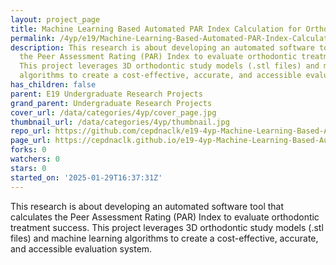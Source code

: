 ```yaml
---
layout: project_page
title: Machine Learning Based Automated PAR Index Calculation for Orthodontic Treatment
permalink: /4yp/e19/Machine-Learning-Based-Automated-PAR-Index-Calculation-for-Orthodontic-Treatment/
description: This research is about developing an automated software tool that calculates
  the Peer Assessment Rating (PAR) Index to evaluate orthodontic treatment success.
  This project leverages 3D orthodontic study models (.stl files) and machine learning
  algorithms to create a cost-effective, accurate, and accessible evaluation system.
has_children: false
parent: E19 Undergraduate Research Projects
grand_parent: Undergraduate Research Projects
cover_url: /data/categories/4yp/cover_page.jpg
thumbnail_url: /data/categories/4yp/thumbnail.jpg
repo_url: https://github.com/cepdnaclk/e19-4yp-Machine-Learning-Based-Automated-PAR-Index-Calculation-for-Orthodontic-Treatment
page_url: https://cepdnaclk.github.io/e19-4yp-Machine-Learning-Based-Automated-PAR-Index-Calculation-for-Orthodontic-Treatment
forks: 0
watchers: 0
stars: 0
started_on: '2025-01-29T16:37:31Z'
---
```


This research is about developing an automated software tool that calculates the Peer Assessment Rating (PAR) Index to evaluate orthodontic treatment success. This project leverages 3D orthodontic study models (.stl files) and machine learning algorithms to create a cost-effective, accurate, and accessible evaluation system.